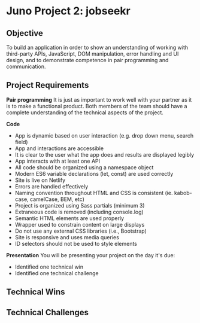 # Juno Project 2: jobseekr

## Objective

To build an application in order to show an understanding of working with third-party APIs, JavaScript, DOM manipulation, error handling and UI design, and to demonstrate competence in pair programming and communication.

## Project Requirements

**Pair programming**
It is just as important to work well with your partner as it is to make a functional product. Both members of the team should have a complete understanding of the technical aspects of the project.

**Code**
- App is dynamic based on user interaction (e.g. drop down menu, search field)
- App and interactions are accessible
- It is clear to the user what the app does and results are displayed legibly
- App interacts with at least one API
- All code should be organized using a namespace object
- Modern ES6 variable declarations (let, const) are used correctly
- Site is live on Netlify
- Errors are handled effectively
- Naming convention throughout HTML and CSS is consistent (ie. kabob-case, camelCase, BEM, etc)
- Project is organized using Sass partials (minimum 3)
- Extraneous code is removed (including console.log)
- Semantic HTML elements are used properly
- Wrapper used to constrain content on large displays
- Do not use any external CSS libraries (i.e., Bootstrap)
- Site is responsive and uses media queries
- ID selectors should not be used to style elements

**Presentation**
You will be presenting your project on the day it's due:
- Identified one technical win
- Identified one technical challenge

## Technical Wins 

## Technical Challenges